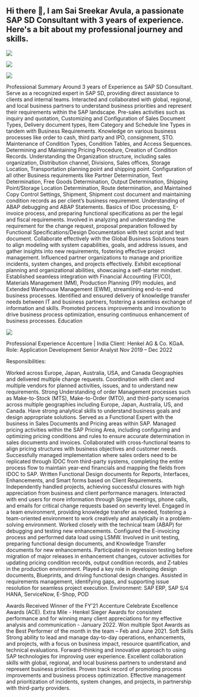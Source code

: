 ## Hi there 👋, I am Sai Sreekar Avula, a passionate SAP SD Consultant with 3 years of experience. Here's a bit about my professional journey and skills.


<a href="https://www.linkedin.com/in/saisreekar-avula/"><img src="https://img.shields.io/badge/-LinkedIn-0072b1?&style=for-the-badge&logo=linkedin&logoColor=white" /></a>

<a href="mailto:srikar258sai@gmail.com"><img src="https://img.shields.io/badge/-Gmail-D14836?&style=for-the-badge&logo=gmail&logoColor=white" /></a>

<a href="tel:+14472191190"><img src="https://img.shields.io/badge/-Phone-25D366?&style=for-the-badge&logo=whatsapp&logoColor=white" /></a>


Professional Summary
Around 3 years of Experience as SAP SD Consultant.
Serve as a recognized expert in SAP SD, providing direct assistance to clients and internal teams.
Interacted and collaborated with global, regional, and local business partners to understand business priorities and represent their requirements within the SAP landscape.
Pre-sales activities such as inquiry and quotation, Customizing and Configuration of Sales Document Types, Delivery document types, Item Category and Schedule line Types in tandem with Business Requirements.
Knowledge on various business processes like order to cash, third party and IPO, consignment, STO.
Maintenance of Condition Types, Condition Tables, and Access Sequences.
Determining and Maintaining Pricing Procedure, Creation of Condition Records.
Understanding the Organization structure, including sales organization, Distribution channel, Divisions, Sales offices, Storage Location, Transportation planning point and shipping point.
Configuration of all other Business requirements like Partner Determination, Text Determination, Free Goods Determination, Output Determination, Shipping Point/Storage Location Determination, Route determination, and Maintained Copy Control Settings, Shipment, Shipment cost document and maintaining condition records as per client’s business requirement.
Understanding of ABAP debugging and ABAP Statements.
Basics of IDoc processing, E-invoice process, and preparing functional specifications as per the legal and fiscal requirements.
Involved in analyzing and understanding the requirement for the change request, proposal preparation followed by Functional Specifications/Design Documentation with test script and test document.
Collaborate effectively with the Global Business Solutions team to align modeling with system capabilities, goals, and address issues, and gather insights into new requirements, fostering effective project management.
Influenced partner organizations to manage and prioritize incidents, system changes, and projects effectively.
Exhibit exceptional planning and organizational abilities, showcasing a self-starter mindset.
Established seamless integration with Financial Accounting (FI/CO), Materials Management (MM), Production Planning (PP) modules, and Extended Warehouse Management (EWM), streamlining end-to-end business processes.
Identified and ensured delivery of knowledge transfer needs between IT and business partners, fostering a seamless exchange of information and skills.
Promoted process improvements and innovation to drive business process optimization, ensuring continuous enhancement of business processes.
Education

<a href="https://www.eiu.edu/"><img src="https://img.shields.io/badge/Eastern%20Illinois%20University-Master's%20in%20Computer%20Technology,%20May%202024-002D72?style=for-the-badge&logo=graduation-cap&logoColor=white" /></a>


Professional Experience
Accenture | India
Client: Henkel AG & Co. KGaA.
Role: Application Development Senior Analyst
Nov 2019 – Dec 2022

Responsibilities:

Worked across Europe, Japan, Australia, USA, and Canada Geographies and delivered multiple change requests.
Coordination with client and multiple vendors for planned activities, issues, and to understand new requirements.
Strong Understanding of order Management processes such as Make-to-Stock (MTS), Make-to-Order (MTO), and third-party scenarios across multiple geographies including Europe, Japan, Australia, US, and Canada.
Have strong analytical skills to understand business goals and design appropriate solutions.
Served as a Functional Expert with the business in Sales Documents and Pricing areas within SAP.
Managed pricing activities within the SAP Pricing Area, including configuring and optimizing pricing conditions and rules to ensure accurate determination in sales documents and invoices.
Collaborated with cross-functional teams to align pricing structures with business objectives and customer needs.
Successfully managed implementation where sales orders need to be replicated through IDOC from third-party systems, completing the entire process flow to maintain year-end financials and mapping the fields from IDOC to SAP.
Written Functional Design documents for Reports, Interfaces, Enhancements, and Smart forms based on Client Requirements.
Independently handled projects, achieving successful closures with high appreciation from business and client performance managers.
Interacted with end users for more information through Skype meetings, phone calls, and emails for critical change requests based on severity level.
Engaged in a team environment, providing knowledge transfer as needed, fostering a team-oriented environment to work creatively and analytically in a problem-solving environment.
Worked closely with the technical team (ABAP) for debugging and testing new enhancements.
Configured the E-invoicing process and performed data load using LSMW.
Involved in unit testing, preparing functional design documents, and Knowledge Transfer documents for new enhancements.
Participated in regression testing before migration of major releases in enhancement changes, cutover activities for updating pricing condition records, output condition records, and Z-tables in the production environment.
Played a key role in developing design documents, Blueprints, and driving functional design changes.
Assisted in requirements management, identifying gaps, and supporting issue resolution for seamless project execution.
Environment: SAP ERP, SAP S/4 HANA, ServiceNow, E-Shop, POD

Awards Received
Winner of the FY’21 Accenture Celebrate Excellence Awards (ACE).
Extra Mile - Henkel Sieger Awards for consistent performance and for winning many client appreciations for my effective analysis and communication - January 2022.
Won multiple Spot Awards as the Best Performer of the month in the team – Feb and June 2021.
Soft Skills
Strong ability to lead and manage day-to-day operations, enhancements, and projects, with a focus on business impact, resource quantification, and technical evaluations.
Forward-thinking and innovative approach to using SAP technologies for improving user experience.
Excellent collaboration skills with global, regional, and local business partners to understand and represent business priorities.
Proven track record of promoting process improvements and business process optimization.
Effective management and prioritization of incidents, system changes, and projects, in partnership with third-party providers.
